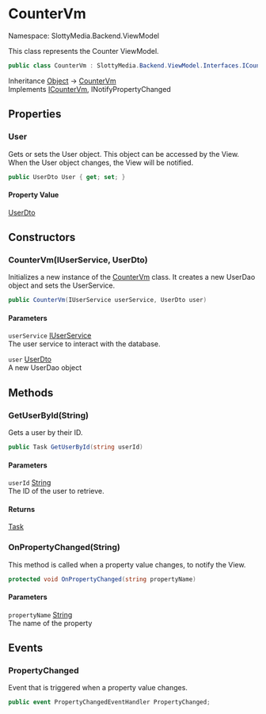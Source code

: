 # CounterVm

Namespace: SlottyMedia.Backend.ViewModel

This class represents the Counter ViewModel.

```csharp
public class CounterVm : SlottyMedia.Backend.ViewModel.Interfaces.ICounterVm, System.ComponentModel.INotifyPropertyChanged
```

Inheritance [Object](https://docs.microsoft.com/en-us/dotnet/api/system.object) → [CounterVm](./slottymedia.backend.viewmodel.countervm.md)<br>
Implements [ICounterVm](./slottymedia.backend.viewmodel.interfaces.icountervm.md), INotifyPropertyChanged

## Properties

### **User**

Gets or sets the User object. This object can be accessed by the View. When the User object changes, the View will
 be notified.

```csharp
public UserDto User { get; set; }
```

#### Property Value

[UserDto](./slottymedia.backend.dtos.userdto.md)<br>

## Constructors

### **CounterVm(IUserService, UserDto)**

Initializes a new instance of the [CounterVm](./slottymedia.backend.viewmodel.countervm.md) class. It creates a new UserDao object and sets the
 UserService.

```csharp
public CounterVm(IUserService userService, UserDto user)
```

#### Parameters

`userService` [IUserService](./slottymedia.backend.services.interfaces.iuserservice.md)<br>
The user service to interact with the database.

`user` [UserDto](./slottymedia.backend.dtos.userdto.md)<br>
A new UserDao object

## Methods

### **GetUserById(String)**

Gets a user by their ID.

```csharp
public Task GetUserById(string userId)
```

#### Parameters

`userId` [String](https://docs.microsoft.com/en-us/dotnet/api/system.string)<br>
The ID of the user to retrieve.

#### Returns

[Task](https://docs.microsoft.com/en-us/dotnet/api/system.threading.tasks.task)<br>

### **OnPropertyChanged(String)**

This method is called when a property value changes, to notify the View.

```csharp
protected void OnPropertyChanged(string propertyName)
```

#### Parameters

`propertyName` [String](https://docs.microsoft.com/en-us/dotnet/api/system.string)<br>
The name of the property

## Events

### **PropertyChanged**

Event that is triggered when a property value changes.

```csharp
public event PropertyChangedEventHandler PropertyChanged;
```

